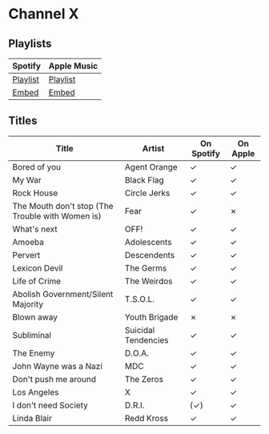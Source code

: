 # Channel X

## Playlists

Spotify                                                                                                     | Apple Music
----------------------------------------------------------------------------------------------------------- | ------------------------------------------------------------------------------------------------------
[Playlist](https://open.spotify.com/user/marauderxtreme/playlist/6G27UIfTZjfN9sNpln03op)                    | [Playlist](https://itunes.apple.com/de/playlist/gta-v-channel-x/idpl.82958bdc763d4a7898a74b5cfc14afbe)
[Embed](https://embed.spotify.com/?uri=spotify%3Auser%3Amarauderxtreme%3Aplaylist%3A6G27UIfTZjfN9sNpln03op) | [Embed](https://tools.applemusic.com/embed/v1/playlist/pl.82958bdc763d4a7898a74b5cfc14afbe)

## Titles

Title                                            | Artist              | On Spotify | On Apple
------------------------------------------------ | ------------------- | ---------- | --------
Bored of you                                     | Agent Orange        | ✓          | ✓
My War                                           | Black Flag          | ✓          | ✓
Rock House                                       | Circle Jerks        | ✓          | ✓
The Mouth don't stop (The Trouble with Women is) | Fear                | ✓          | ✗
What's next                                      | OFF!                | ✓          | ✓
Amoeba                                           | Adolescents         | ✓          | ✓
Pervert                                          | Descendents         | ✓          | ✓
Lexicon Devil                                    | The Germs           | ✓          | ✓
Life of Crime                                    | The Weirdos         | ✓          | ✓
Abolish Government/Silent Majority               | T.S.O.L.            | ✓          | ✓
Blown away                                       | Youth Brigade       | ✗          | ✗
Subliminal                                       | Suicidal Tendencies | ✓          | ✓
The Enemy                                        | D.O.A.              | ✓          | ✓
John Wayne was a Nazi                            | MDC                 | ✓          | ✓
Don't push me around                             | The Zeros           | ✓          | ✓
Los Angeles                                      | X                   | ✓          | ✓
I don't need Society                             | D.R.I.              | (✓)        | ✓
Linda Blair                                      | Redd Kross          | ✓          | ✓
